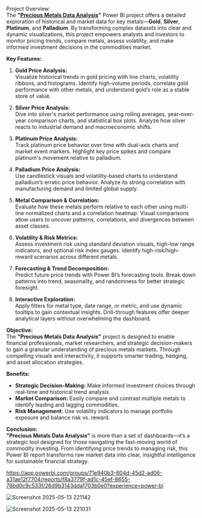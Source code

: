 Project Overview  
The **"[Precious Metals Data Analysis](https://github.com/ChimaOkeke/Precious-Metals-Data-Analyst)"** Power BI project offers a detailed exploration of historical and market data for key metals—**Gold**, **Silver**, **Platinum**, and **Palladium**. By transforming complex datasets into clear and dynamic visualizations, this project empowers analysts and investors to monitor pricing trends, compare metals, assess volatility, and make informed investment decisions in the commodities market.

**Key Features:**

1. **Gold Price Analysis:**  
   Visualize historical trends in gold pricing with line charts, volatility ribbons, and histograms. Identify high-volume periods, correlate gold performance with other metals, and understand gold’s role as a stable store of value.

2. **Silver Price Analysis:**  
   Dive into silver's market performance using rolling averages, year-over-year comparison charts, and statistical box plots. Analyze how silver reacts to industrial demand and macroeconomic shifts.

3. **Platinum Price Analysis:**  
   Track platinum price behavior over time with dual-axis charts and market event markers. Highlight key price spikes and compare platinum's movement relative to palladium.

4. **Palladium Price Analysis:**  
   Use candlestick visuals and volatility-based charts to understand palladium’s erratic price behavior. Analyze its strong correlation with manufacturing demand and limited global supply.

5. **Metal Comparison & Correlation:**  
   Evaluate how these metals perform relative to each other using multi-line normalized charts and a correlation heatmap. Visual comparisons allow users to uncover patterns, correlations, and divergences between asset classes.

6. **Volatility & Risk Metrics:**  
   Assess investment risk using standard deviation visuals, high-low range indicators, and optional risk index gauges. Identify high-risk/high-reward scenarios across different metals.

7. **Forecasting & Trend Decomposition:**  
   Predict future price trends with Power BI’s forecasting tools. Break down patterns into trend, seasonality, and randomness for better strategic foresight.

8. **Interactive Exploration:**  
   Apply filters for metal type, date range, or metric, and use dynamic tooltips to gain contextual insights. Drill-through features offer deeper analytical layers without overwhelming the dashboard.

**Objective:**  
The **"Precious Metals Data Analysis"** project is designed to enable financial professionals, market researchers, and strategic decision-makers to gain a granular understanding of precious metals markets. Through compelling visuals and interactivity, it supports smarter trading, hedging, and asset allocation strategies.

**Benefits:**
- **Strategic Decision-Making:** Make informed investment choices through real-time and historical trend analysis.
- **Market Comparison:** Easily compare and contrast multiple metals to identify leading and lagging commodities.
- **Risk Management:** Use volatility indicators to manage portfolio exposure and balance risk vs. reward.

**Conclusion:**  
**"Precious Metals Data Analysis"** is more than a set of dashboards—it’s a strategic tool designed for those navigating the fast-moving world of commodity investing. From identifying price trends to managing risk, this Power BI report transforms raw market data into clear, insightful intelligence for sustainable financial strategy.

https://app.powerbi.com/groups/71e940b3-604d-45d2-ad06-a31ae12f7704/reports/f8a3779f-ad1c-45ef-8655-78bd0c9c533f/26d9b3143dda1703b0e0?experience=power-bi


![Screenshot 2025-05-13 221142](https://github.com/user-attachments/assets/34f2baf0-5761-4cbc-9b13-fa65207d7a34)

![Screenshot 2025-05-13 221031](https://github.com/user-attachments/assets/9c5f18e8-b5d9-4f1f-870a-0edc2f672015)
